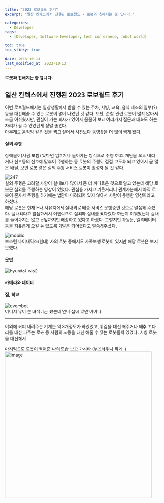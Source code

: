 ```yaml
---
title: "2023 로보월드 후기"
excerpt: "일산 킨텍스에서 진행된 로보월드 - 로봇과 친해지는 중 입니다."

categories:
  - Developer
tags:
  - [Developer, Software Developer, tech confernece, robot world]

toc: true
toc_sticky: true
 
date: 2023-10-13
last_modified_at: 2023-10-13
---
```

**로봇과 친해지는 중 입니다.**

## 일산 킨텍스에서 진행된 2023 로보월드 후기
이번 로보월드에서는 일상생활에서 받을 수 있는 주차, 서빙, 교육, 음식 제조의 일부(?)등을 대신해줄 수 있는 로봇이 많이 나왔던 것 같다. 보안, 순찰 관련 로봇이 많지 않아서 조금 아쉬웠지만, 관심이 가는 회사가 있어서 꼼꼼히 보고 여러가지 질문과 대화도 하는 자리가 될 수 있었던게 정말 좋았다.     
아무래도 움직임 같은 것을 찍고 싶어서 사진보다 동영상을 더 많이 찍게 됐다.

#### 실외 주행
장애물이(사람 포함) 있다면 멈추거나 돌아가는 방식으로 주행 하고, 계단을 오르 내리거나 신호등의 신호에 맞추어 주행하는 등 로봇의 주행이 점점 고도화 되고 있어서 곧 많은 배달, 보안 로봇 같은 실외 주행 서비스 로봇이 활성화 될 것 같다.

![247](https://github.com/sunmerrr/sunmerrr.github.io/assets/65106740/77673e1d-49af-45cd-868d-a62331d90751)    
  실외 주행은 고려할 사항이 실내보다 많아서 좀 더 까다로운 것으로 알고 있는데 해당 로봇은 실외를 주행하는 영상이 있었다. 관심을 가지고 기웃거리니 관계자분께서 아직 로봇이 혼자서 주행을 하기에는 법안이 마려되어 있지 않아서 사람이 동행한 영상이라고 하셨다.     
  해당 로봇은 현재 H사 사유지에서 실내외로 배송 서비스 운행중인 것으로 말씀해 주셨다. 실내외라고 말씀하셔서 어떤식으로 실외와 실내를 왔다갔다 하는지 여쭤봤는데 실내를 들어가지는 않고 문앞까지만 배송하고 있다고 하셨다. 그렇지만 자동문, 엘리베이터 등을 자유롭게 오갈 수 있도록 개발은 되어있다고 말씀해주셨다.      

![mobilio](https://github.com/sunmerrr/sunmerrr.github.io/assets/65106740/539f0221-891e-4d03-aa9e-c5b5e197c1ce)    
  보스턴 다이내믹스(현대) 사의 로봇 중에서도 사족보행 로봇이 있지만 해당 로봇은 보지 못했다.    


#### 운반


![hyundai-wia2](https://github.com/sunmerrr/sunmerrr.github.io/assets/65106740/81d1bda6-15c8-48ff-9f1c-c08dd1f55b2d)


#### 카메라와 데이터


#### 집, 학교 

![everybot](https://github.com/sunmerrr/sunmerrr.github.io/assets/65106740/af40fcd5-c265-42e8-ac1d-ab59184fdba4)    
  어디서 많이 본 녀석이군 했는데 언니 집에 있던 아이다.


---
이외에 커피 내려주는 기계는 약 3개정도가 와있었고, 튀김을 대신 해주거나 배추 꼬다리를 대신 파주는 로봇 등 사람의 노동을 대신 해줄 수 있는 로봇들이 있었다. 서빙 로봇을 대신해서 

마지막으로 로봇이 찍어준 나의 모습 보고 가시라 (부끄러우니 작게..)   
  <img width="480" alt="image" src="https://github.com/sunmerrr/sunmerrr.github.io/assets/65106740/f920e056-52ad-4092-9683-eb933ae86715">    